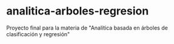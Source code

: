 # analitica-arboles-regresion
Proyecto final para la materia de "Analítica basada en árboles de clasificación y regresión"
